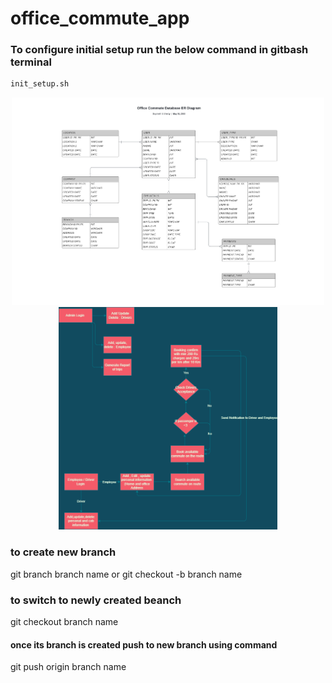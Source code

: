 # office_commute_app

### To configure initial setup run the below command in gitbash terminal 
```bash
init_setup.sh
```

<p align="center">
  <img src="Office Commute Database ER Diagram - Database ER diagram (crow's foot) (5).png" width="500" title="Database ER diagram">
   <img src="Commute_Flowchart.drawio.png" width="350" title="Flowchart">
</p>


### to create new branch
git branch branch name
or
git checkout -b branch name

### to switch to newly created beanch
git checkout branch name

#### once its branch is created push to new branch using command
git push origin branch name



